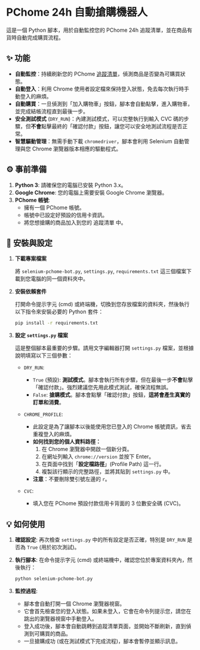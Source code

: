 # PChome 24h 自動搶購機器人

這是一個 Python 腳本，用於自動監控您的 PChome 24h 追蹤清單，並在商品有貨時自動完成購買流程。

## ✨ 功能

- **自動監控**：持續刷新您的 PChome [追蹤清單](https://ecvip.pchome.com.tw/web/MemberProduct/Trace)，偵測商品是否變為可購買狀態。
- **自動登入**：利用 Chrome 使用者設定檔來保持登入狀態，免去每次執行時手動登入的麻煩。
- **自動購買**：一旦偵測到「加入購物車」按鈕，腳本會自動點擊，進入購物車，並完成結帳流程直到最後一步。
- **安全測試模式** (`DRY_RUN`)：內建測試模式，可以完整執行到輸入 CVC 碼的步驟，但**不會**點擊最終的「確認付款」按鈕，讓您可以安全地測試流程是否正常。
- **智慧驅動管理**：無需手動下載 `chromedriver`，腳本會利用 Selenium 自動管理與您 Chrome 瀏覽器版本相應的驅動程式。

## ⚙️ 事前準備

1.  **Python 3**: 請確保您的電腦已安裝 Python 3.x。
2.  **Google Chrome**: 您的電腦上需要安裝 Google Chrome 瀏覽器。
3.  **PChome 帳號**:
    -   擁有一個 PChome 帳號。
    -   帳號中已設定好預設的信用卡資訊。
    -   將您想搶購的商品加入到您的 追蹤清單 中。

## 🚀 安裝與設定

1.  **下載專案檔案**

    將 `selenium-pchome-bot.py`, `settings.py`, `requirements.txt` 這三個檔案下載到您電腦的同一個資料夾中。

2.  **安裝依賴套件**

    打開命令提示字元 (cmd) 或終端機，切換到您存放檔案的資料夾，然後執行以下指令來安裝必要的 Python 套件：

    ```bash
    pip install -r requirements.txt
    ```

3.  **設定 `settings.py` 檔案**

    這是整個腳本最重要的步驟。請用文字編輯器打開 `settings.py` 檔案，並根據說明填寫以下三個參數：

    -   `DRY_RUN`:
        -   `True` (預設): **測試模式**。腳本會執行所有步驟，但在最後一步**不會**點擊「確認付款」。強烈建議您先用此模式測試，確保流程無誤。
        -   `False`: **搶購模式**。腳本會點擊「確認付款」按鈕，**這將會產生真實的訂單和消費**。

    -   `CHROME_PROFILE`:
        -   此設定是為了讓腳本以後能使用您已登入的 Chrome 帳號資訊，省去重複登入的麻煩。
        -   **如何找到您的個人資料路徑：**
            1.  在 Chrome 瀏覽器中開啟一個新分頁。
            2.  在網址列輸入 `chrome://version` 並按下 Enter。
            3.  在頁面中找到「**設定檔路徑**」(Profile Path) 這一行。
            4.  複製該行顯示的完整路徑，並將其貼到 `settings.py` 中。
        -   **注意**：不要刪除雙引號左邊的 `r`。

    -   `CVC`:
        -   填入您在 PChome 預設付款信用卡背面的 3 位數安全碼 (CVC)。

## 💡 如何使用

1.  **確認設定**: 再次檢查 `settings.py` 中的所有設定是否正確，特別是 `DRY_RUN` 是否為 `True` (用於初次測試)。

2.  **執行腳本**: 在命令提示字元 (cmd) 或終端機中，確認您位於專案資料夾內，然後執行：

    ```bash
    python selenium-pchome-bot.py
    ```

3.  **監控過程**:
    -   腳本會自動打開一個 Chrome 瀏覽器視窗。
    -   它會首先檢查您的登入狀態。如果未登入，它會在命令列提示您，請您在跳出的瀏覽器視窗中手動登入。
    -   登入成功後，腳本會自動跳轉到追蹤清單頁面，並開始不斷刷新，直到偵測到可購買的商品。
    -   一旦搶購成功 (或在測試模式下完成流程)，腳本會暫停並顯示訊息。
